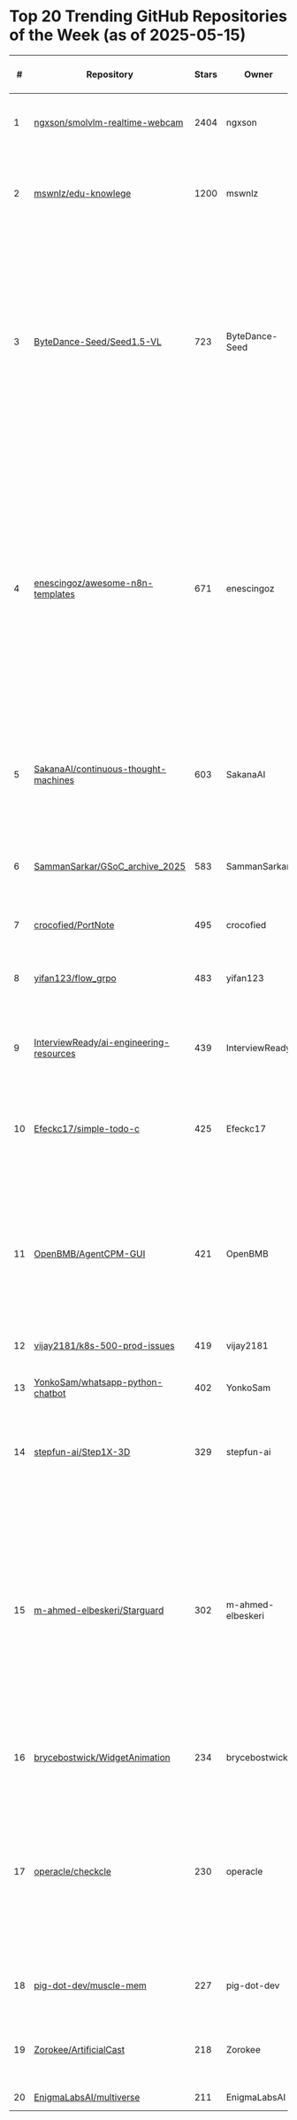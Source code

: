 # Top 20 Trending GitHub Repositories of the Week (as of 2025-05-15)

| # | Repository | Stars | Owner | Avatar | Description | Topics | URL | Created At | Updated At | Pushed At | Git URL | SSH URL | Clone URL | SVN URL | Homepage | Size | Language | Forks Count | Open Issues Count | Default Branch | License |
|---|------------|-------|-------|--------|-------------|--------|-----|------------|------------|-----------|---------|---------|-----------|---------|----------|------|----------|--------------|-------------------|----------------|---------|
| 1 | [ngxson/smolvlm-realtime-webcam](https://github.com/ngxson/smolvlm-realtime-webcam) | 2404 | ngxson | ![ngxson's avatar](https://avatars.githubusercontent.com/u/7702203?v=4) | Real-time webcam demo with SmolVLM and llama.cpp server | No topics | [https://github.com/ngxson/smolvlm-realtime-webcam](https://github.com/ngxson/smolvlm-realtime-webcam) | 2025-05-12T17:24:38Z | 2025-05-15T04:19:44Z | 2025-05-12T17:24:39Z | git://github.com/ngxson/smolvlm-realtime-webcam.git | git@github.com:ngxson/smolvlm-realtime-webcam.git | https://github.com/ngxson/smolvlm-realtime-webcam.git | https://github.com/ngxson/smolvlm-realtime-webcam | https://github.ngxson.com/smolvlm-realtime-webcam/ | 957 | HTML | 281 | 10 | main | Other |
| 2 | [mswnlz/edu-knowlege](https://github.com/mswnlz/edu-knowlege) | 1200 | mswnlz | ![mswnlz's avatar](https://avatars.githubusercontent.com/u/209769557?v=4) | 教育各种资料，从幼儿园到小学、中学，涵盖学而思，万维、猿辅导等多个机构，持续增加中 | No topics | [https://github.com/mswnlz/edu-knowlege](https://github.com/mswnlz/edu-knowlege) | 2025-05-13T06:22:39Z | 2025-05-15T04:19:39Z | 2025-05-14T07:48:37Z | git://github.com/mswnlz/edu-knowlege.git | git@github.com:mswnlz/edu-knowlege.git | https://github.com/mswnlz/edu-knowlege.git | https://github.com/mswnlz/edu-knowlege | https://github.com/mswnlz/ | 263 | No language specified | 198 | 0 | main | No license |
| 3 | [ByteDance-Seed/Seed1.5-VL](https://github.com/ByteDance-Seed/Seed1.5-VL) | 723 | ByteDance-Seed | ![ByteDance-Seed's avatar](https://avatars.githubusercontent.com/u/202897071?v=4) | Seed1.5-VL, a vision-language foundation model designed to advance general-purpose multimodal understanding and reasoning, achieving state-of-the-art performance on 38 out of 60 public benchmarks. | cookbook, large-language-model, multimodal-large-language-models, vision-language-model | [https://github.com/ByteDance-Seed/Seed1.5-VL](https://github.com/ByteDance-Seed/Seed1.5-VL) | 2025-05-11T06:00:32Z | 2025-05-15T04:18:58Z | 2025-05-15T03:59:12Z | git://github.com/ByteDance-Seed/Seed1.5-VL.git | git@github.com:ByteDance-Seed/Seed1.5-VL.git | https://github.com/ByteDance-Seed/Seed1.5-VL.git | https://github.com/ByteDance-Seed/Seed1.5-VL | https://seed.bytedance.com/en/tech/seed1_5_vl | 147196 | Jupyter Notebook | 12 | 4 | main | Apache License 2.0 |
| 4 | [enescingoz/awesome-n8n-templates](https://github.com/enescingoz/awesome-n8n-templates) | 671 | enescingoz | ![enescingoz's avatar](https://avatars.githubusercontent.com/u/60349121?v=4) | Supercharge your workflow automation with this curated collection of n8n templates! Instantly connect your favorite apps-like Gmail, Telegram, Google Drive, Slack, and more-with ready-to-use, AI-powered automations. Save time, boost productivity, and unlock the true potential of n8n in just a few clicks. | automation, automation-templates, integration, n8n, n8n-automation, n8n-template, no-code-ai, no-code-automation, workflow-automation | [https://github.com/enescingoz/awesome-n8n-templates](https://github.com/enescingoz/awesome-n8n-templates) | 2025-05-08T18:34:01Z | 2025-05-15T03:12:48Z | 2025-05-12T11:00:44Z | git://github.com/enescingoz/awesome-n8n-templates.git | git@github.com:enescingoz/awesome-n8n-templates.git | https://github.com/enescingoz/awesome-n8n-templates.git | https://github.com/enescingoz/awesome-n8n-templates | No homepage | 1329 | No language specified | 211 | 0 | main | No license |
| 5 | [SakanaAI/continuous-thought-machines](https://github.com/SakanaAI/continuous-thought-machines) | 603 | SakanaAI | ![SakanaAI's avatar](https://avatars.githubusercontent.com/u/140988036?v=4) | Continuous Thought Machines, because thought takes time and reasoning is a process. | No topics | [https://github.com/SakanaAI/continuous-thought-machines](https://github.com/SakanaAI/continuous-thought-machines) | 2025-05-11T01:05:52Z | 2025-05-15T03:48:19Z | 2025-05-15T03:33:28Z | git://github.com/SakanaAI/continuous-thought-machines.git | git@github.com:SakanaAI/continuous-thought-machines.git | https://github.com/SakanaAI/continuous-thought-machines.git | https://github.com/SakanaAI/continuous-thought-machines | https://pub.sakana.ai/ctm/ | 6026 | Python | 44 | 0 | main | No license |
| 6 | [SammanSarkar/GSoC_archive_2025](https://github.com/SammanSarkar/GSoC_archive_2025) | 583 | SammanSarkar | ![SammanSarkar's avatar](https://avatars.githubusercontent.com/u/91555648?v=4) | Accepted GSoC 2025 proposals archive for reference and inspiration from the community. | No topics | [https://github.com/SammanSarkar/GSoC_archive_2025](https://github.com/SammanSarkar/GSoC_archive_2025) | 2025-05-08T13:43:49Z | 2025-05-15T04:04:17Z | 2025-05-15T02:09:11Z | git://github.com/SammanSarkar/GSoC_archive_2025.git | git@github.com:SammanSarkar/GSoC_archive_2025.git | https://github.com/SammanSarkar/GSoC_archive_2025.git | https://github.com/SammanSarkar/GSoC_archive_2025 | No homepage | 36649 | No language specified | 83 | 0 | main | MIT License |
| 7 | [crocofied/PortNote](https://github.com/crocofied/PortNote) | 495 | crocofied | ![crocofied's avatar](https://avatars.githubusercontent.com/u/132705454?v=4) | Keep track of used ports | No topics | [https://github.com/crocofied/PortNote](https://github.com/crocofied/PortNote) | 2025-05-10T10:44:31Z | 2025-05-15T03:12:53Z | 2025-05-14T14:05:47Z | git://github.com/crocofied/PortNote.git | git@github.com:crocofied/PortNote.git | https://github.com/crocofied/PortNote.git | https://github.com/crocofied/PortNote | No homepage | 30629 | TypeScript | 8 | 12 | main | MIT License |
| 8 | [yifan123/flow_grpo](https://github.com/yifan123/flow_grpo) | 483 | yifan123 | ![yifan123's avatar](https://avatars.githubusercontent.com/u/37578514?v=4) | An official implementation of Flow-GRPO: Training Flow Matching Models via Online RL | No topics | [https://github.com/yifan123/flow_grpo](https://github.com/yifan123/flow_grpo) | 2025-05-08T13:07:56Z | 2025-05-15T04:19:38Z | 2025-05-15T01:25:54Z | git://github.com/yifan123/flow_grpo.git | git@github.com:yifan123/flow_grpo.git | https://github.com/yifan123/flow_grpo.git | https://github.com/yifan123/flow_grpo | https://arxiv.org/pdf/2505.05470 | 7150 | Python | 16 | 2 | main | MIT License |
| 9 | [InterviewReady/ai-engineering-resources](https://github.com/InterviewReady/ai-engineering-resources) | 439 | InterviewReady | ![InterviewReady's avatar](https://avatars.githubusercontent.com/u/84011411?v=4) | Research papers and blogs to transition to AI Engineering | ai, llm, transformer | [https://github.com/InterviewReady/ai-engineering-resources](https://github.com/InterviewReady/ai-engineering-resources) | 2025-05-13T18:17:53Z | 2025-05-15T04:09:29Z | 2025-05-14T12:47:05Z | git://github.com/InterviewReady/ai-engineering-resources.git | git@github.com:InterviewReady/ai-engineering-resources.git | https://github.com/InterviewReady/ai-engineering-resources.git | https://github.com/InterviewReady/ai-engineering-resources | https://interviewready.io | 18 | No language specified | 60 | 0 | main | No license |
| 10 | [Efeckc17/simple-todo-c](https://github.com/Efeckc17/simple-todo-c) | 425 | Efeckc17 | ![Efeckc17's avatar](https://avatars.githubusercontent.com/u/82307912?v=4) | A lightweight, native Windows Todo application built with pure C and the Win32 API. Just 57 KB | c, gui, minimal, native, todo, todo-app, tray-application, winapi-application, windows | [https://github.com/Efeckc17/simple-todo-c](https://github.com/Efeckc17/simple-todo-c) | 2025-05-10T20:38:39Z | 2025-05-15T03:49:11Z | 2025-05-14T15:07:27Z | git://github.com/Efeckc17/simple-todo-c.git | git@github.com:Efeckc17/simple-todo-c.git | https://github.com/Efeckc17/simple-todo-c.git | https://github.com/Efeckc17/simple-todo-c | No homepage | 47 | C | 13 | 5 | main | MIT License |
| 11 | [OpenBMB/AgentCPM-GUI](https://github.com/OpenBMB/AgentCPM-GUI) | 421 | OpenBMB | ![OpenBMB's avatar](https://avatars.githubusercontent.com/u/89920203?v=4) | AgentCPM-GUI: An on-device GUI agent for operating Android apps, enhancing reasoning ability with reinforcement fine-tuning for efficient task execution. | No topics | [https://github.com/OpenBMB/AgentCPM-GUI](https://github.com/OpenBMB/AgentCPM-GUI) | 2025-05-13T04:11:16Z | 2025-05-15T04:19:51Z | 2025-05-14T07:33:55Z | git://github.com/OpenBMB/AgentCPM-GUI.git | git@github.com:OpenBMB/AgentCPM-GUI.git | https://github.com/OpenBMB/AgentCPM-GUI.git | https://github.com/OpenBMB/AgentCPM-GUI | No homepage | 288094 | Python | 39 | 11 | main | Apache License 2.0 |
| 12 | [vijay2181/k8s-500-prod-issues](https://github.com/vijay2181/k8s-500-prod-issues) | 419 | vijay2181 | ![vijay2181's avatar](https://avatars.githubusercontent.com/u/66196388?v=4) | No description | No topics | [https://github.com/vijay2181/k8s-500-prod-issues](https://github.com/vijay2181/k8s-500-prod-issues) | 2025-05-13T03:43:23Z | 2025-05-15T04:16:51Z | 2025-05-13T03:46:51Z | git://github.com/vijay2181/k8s-500-prod-issues.git | git@github.com:vijay2181/k8s-500-prod-issues.git | https://github.com/vijay2181/k8s-500-prod-issues.git | https://github.com/vijay2181/k8s-500-prod-issues | No homepage | 158 | No language specified | 386 | 2 | main | No license |
| 13 | [YonkoSam/whatsapp-python-chatbot](https://github.com/YonkoSam/whatsapp-python-chatbot) | 402 | YonkoSam | ![YonkoSam's avatar](https://avatars.githubusercontent.com/u/161728760?v=4) | WhatsApp Chatbot using Gemini + WasenderAPI | No topics | [https://github.com/YonkoSam/whatsapp-python-chatbot](https://github.com/YonkoSam/whatsapp-python-chatbot) | 2025-05-11T20:03:32Z | 2025-05-15T03:44:09Z | 2025-05-12T11:24:23Z | git://github.com/YonkoSam/whatsapp-python-chatbot.git | git@github.com:YonkoSam/whatsapp-python-chatbot.git | https://github.com/YonkoSam/whatsapp-python-chatbot.git | https://github.com/YonkoSam/whatsapp-python-chatbot | No homepage | 19 | Python | 123 | 0 | main | No license |
| 14 | [stepfun-ai/Step1X-3D](https://github.com/stepfun-ai/Step1X-3D) | 329 | stepfun-ai | ![stepfun-ai's avatar](https://avatars.githubusercontent.com/u/178004800?v=4) | Step1X-3D: Towards High-Fidelity and Controllable Generation of Textured 3D Assets | No topics | [https://github.com/stepfun-ai/Step1X-3D](https://github.com/stepfun-ai/Step1X-3D) | 2025-05-13T03:42:54Z | 2025-05-15T04:18:03Z | 2025-05-14T09:26:24Z | git://github.com/stepfun-ai/Step1X-3D.git | git@github.com:stepfun-ai/Step1X-3D.git | https://github.com/stepfun-ai/Step1X-3D.git | https://github.com/stepfun-ai/Step1X-3D | https://stepfun-ai.github.io/Step1X-3D/ | 821472 | Python | 8 | 6 | main | Apache License 2.0 |
| 15 | [m-ahmed-elbeskeri/Starguard](https://github.com/m-ahmed-elbeskeri/Starguard) | 302 | m-ahmed-elbeskeri | ![m-ahmed-elbeskeri's avatar](https://avatars.githubusercontent.com/u/131454742?v=4) | CLI that detects fake-star campaigns, dependency hijacks, licence red-flags and other signs of repository risk. Inspired by the “4.5 million fake stars” study, StarGuard helps CTOs, security teams and investors perform fast, automated open-source due-diligence. | No topics | [https://github.com/m-ahmed-elbeskeri/Starguard](https://github.com/m-ahmed-elbeskeri/Starguard) | 2025-05-11T19:13:45Z | 2025-05-15T02:49:51Z | 2025-05-13T23:54:17Z | git://github.com/m-ahmed-elbeskeri/Starguard.git | git@github.com:m-ahmed-elbeskeri/Starguard.git | https://github.com/m-ahmed-elbeskeri/Starguard.git | https://github.com/m-ahmed-elbeskeri/Starguard | No homepage | 125 | Python | 6 | 3 | main | Apache License 2.0 |
| 16 | [brycebostwick/WidgetAnimation](https://github.com/brycebostwick/WidgetAnimation) | 234 | brycebostwick | ![brycebostwick's avatar](https://avatars.githubusercontent.com/u/17324819?v=4) | Proof of concept for Animated iOS Widgets using Public APIs | No topics | [https://github.com/brycebostwick/WidgetAnimation](https://github.com/brycebostwick/WidgetAnimation) | 2025-05-11T16:06:09Z | 2025-05-15T03:39:36Z | 2025-05-11T16:07:56Z | git://github.com/brycebostwick/WidgetAnimation.git | git@github.com:brycebostwick/WidgetAnimation.git | https://github.com/brycebostwick/WidgetAnimation.git | https://github.com/brycebostwick/WidgetAnimation | No homepage | 241 | C | 11 | 1 | main | MIT License |
| 17 | [operacle/checkcle](https://github.com/operacle/checkcle) | 230 | operacle | ![operacle's avatar](https://avatars.githubusercontent.com/u/195121972?v=4) | CheckCle is a self-hosted open-source alternative to UptimeRobot, PagerDuty, Better Stack, and more — offering real-time server & service uptime monitoring, incident, multi-channel alerting. | api, monitoring, pocketbase, realtime, typescript, uptime | [https://github.com/operacle/checkcle](https://github.com/operacle/checkcle) | 2025-05-09T14:19:36Z | 2025-05-15T03:45:41Z | 2025-05-14T16:12:26Z | git://github.com/operacle/checkcle.git | git@github.com:operacle/checkcle.git | https://github.com/operacle/checkcle.git | https://github.com/operacle/checkcle | https://checkcle.deno.dev | 12728 | TypeScript | 10 | 1 | main | MIT License |
| 18 | [pig-dot-dev/muscle-mem](https://github.com/pig-dot-dev/muscle-mem) | 227 | pig-dot-dev | ![pig-dot-dev's avatar](https://avatars.githubusercontent.com/u/194290175?v=4) | A cache for AI agents to learn and replay complex behaviors. | No topics | [https://github.com/pig-dot-dev/muscle-mem](https://github.com/pig-dot-dev/muscle-mem) | 2025-05-08T19:23:33Z | 2025-05-15T04:18:03Z | 2025-05-14T18:44:58Z | git://github.com/pig-dot-dev/muscle-mem.git | git@github.com:pig-dot-dev/muscle-mem.git | https://github.com/pig-dot-dev/muscle-mem.git | https://github.com/pig-dot-dev/muscle-mem | No homepage | 89 | Python | 7 | 1 | main | Apache License 2.0 |
| 19 | [Zorokee/ArtificialCast](https://github.com/Zorokee/ArtificialCast) | 218 | Zorokee | ![Zorokee's avatar](https://avatars.githubusercontent.com/u/66622968?v=4) | Type-safe transformation powered by inference. | ai, artificial-intelligence, csharp, dotnet, llm, satire, type-casting | [https://github.com/Zorokee/ArtificialCast](https://github.com/Zorokee/ArtificialCast) | 2025-05-13T14:23:01Z | 2025-05-15T03:00:22Z | 2025-05-14T18:26:47Z | git://github.com/Zorokee/ArtificialCast.git | git@github.com:Zorokee/ArtificialCast.git | https://github.com/Zorokee/ArtificialCast.git | https://github.com/Zorokee/ArtificialCast | No homepage | 35 | C# | 5 | 2 | main | Other |
| 20 | [EnigmaLabsAI/multiverse](https://github.com/EnigmaLabsAI/multiverse) | 211 | EnigmaLabsAI | ![EnigmaLabsAI's avatar](https://avatars.githubusercontent.com/u/210861766?v=4) | No description | No topics | [https://github.com/EnigmaLabsAI/multiverse](https://github.com/EnigmaLabsAI/multiverse) | 2025-05-08T16:16:16Z | 2025-05-15T02:58:52Z | 2025-05-08T18:35:06Z | git://github.com/EnigmaLabsAI/multiverse.git | git@github.com:EnigmaLabsAI/multiverse.git | https://github.com/EnigmaLabsAI/multiverse.git | https://github.com/EnigmaLabsAI/multiverse | No homepage | 83655 | Python | 18 | 0 | main | MIT License |
